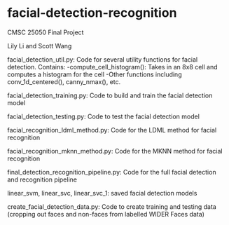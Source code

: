 # facial-detection-recognition
CMSC 25050 Final Project

Lily Li and Scott Wang

facial_detection_util.py: Code for several utility functions for facial detection. Contains:
-compute_cell_histogram(): Takes in an 8x8 cell and computes a histogram for the cell
-Other functions including conv_1d_centered(), canny_nmax(), etc.

facial_detection_training.py: Code to build and train the facial detection model

facial_detection_testing.py: Code to test the facial detection model

facial_recognition_ldml_method.py: Code for the LDML method for facial recognition

facial_recognition_mknn_method.py: Code for the MKNN method for facial recognition

final_detection_recognition_pipeline.py: Code for the full facial detection and recognition pipeline

linear_svm, linear_svc, linear_svc_1: saved facial detection models

create_facial_detection_data.py: Code to create training and testing data (cropping out faces and non-faces from labelled WIDER Faces data)
